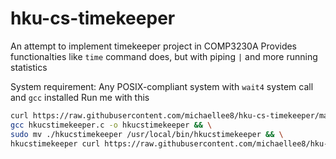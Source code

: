 # hku-cs-timekeeper
An attempt to implement timekeeper project in COMP3230A
Provides functionalties like `time` command does, but with piping `|` and more running statistics

System requirement:
Any POSIX-compliant system with `wait4` system call and `gcc` installed
Run me with this 
```bash
curl https://raw.githubusercontent.com/michaellee8/hku-cs-timekeeper/master/main.c -o hkucstimekeeper.c && \
gcc hkucstimekeeper.c -o hkucstimekeeper && \
sudo mv ./hkucstimekeeper /usr/local/bin/hkucstimekeeper && \
hkucstimekeeper curl https://raw.githubusercontent.com/michaellee8/hku-cs-timekeeper/master/main.c | grep include | cat -n | cat -n
```
